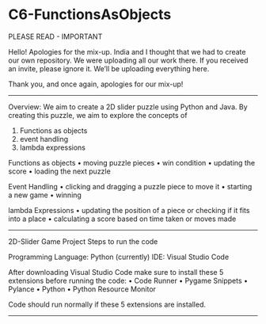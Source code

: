 # C6-FunctionsAsObjects

PLEASE READ - IMPORTANT 

Hello! Apologies for the mix-up. India and I thought that we had to create our own repository. We were uploading all our work there. If you received an invite, please ignore it. We’ll be uploading everything here. 

Thank you, and once again, apologies for our mix-up!


------------------------------------------------------------------------------------------------------------------------------------------------


Overview:
We aim to create a 2D slider puzzle using Python and Java. By creating this puzzle, we aim to explore the concepts of
1.	Functions as objects
2.	event handling 
3.	lambda expressions


Functions as objects
•	moving puzzle pieces 
•	win condition
•	updating the score
•	loading the next puzzle


Event Handling 
•	clicking and dragging a puzzle piece to move it
•	starting a new game
•	 winning


lambda Expressions
•	updating the position of a piece or checking if it fits into a place
•	calculating a score based on time taken or moves made

----------------------------------------------------------------------------------------------------------------------------------------------------

2D-Slider Game Project 
Steps to run the code

Programming Language: Python (currently) 
IDE: Visual Studio Code

After downloading Visual Studio Code make sure to install these 5 extensions before running the code: 
• Code Runner
• Pygame Snippets 
• Pylance 
• Python 
• Python Resource Monitor

Code should run normally if these 5 extensions are installed.

---------------------------------------------------------------------------------------------------------------------------------------------------
